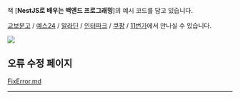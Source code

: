책 [**NestJS로 배우는 백엔드 프로그래밍**]의 예시 코드를 담고 있습니다.

[교보문고](https://product.kyobobook.co.kr/detail/S000200383301) / [예스24]() / [알라딘](https://www.aladin.co.kr/shop/wproduct.aspx?ItemId=306191959) / [인터파크](https://book.interpark.com/product/BookDisplay.do?_method=detail&sc.shopNo=0000400000&sc.prdNo=356121603&sc.saNo=003002001&bid1=search&bid2=product&bid3=title&bid4=001) / [쿠팡](https://www.coupang.com/vp/products/6964797233?itemId=16968653402&vendorItemId=84146994810&q=nestjs&itemsCount=8&searchId=0d5362f999004db2ae8bab755a639366&rank=1&isAddedCart=) / [11번가](https://search.11st.co.kr/Search.tmall?kwd=nestjs)에서 만나실 수 있습니다.

![](https://contents.kyobobook.co.kr/sih/fit-in/458x0/pdt/9791192469560.jpg)

## 오류 수정 페이지
[FixError.md](FixError.md)

---

